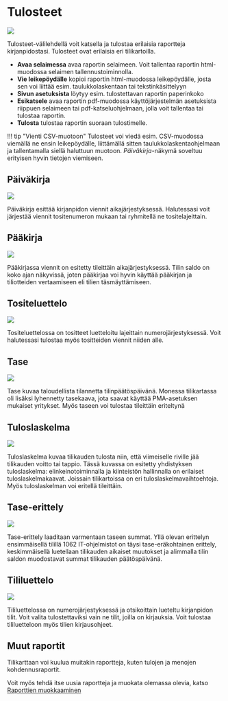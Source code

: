 # Tulosteet

![](tulosteet.png)

Tulosteet-välilehdellä voit katsella ja tulostaa erilaisia raportteja kirjanpidostasi. Tulosteet ovat erilaisia eri tilikartoilla.

* **Avaa selaimessa** avaa raportin selaimeen. Voit tallentaa raportin html-muodossa selaimen tallennustoiminnolla.
* **Vie leikepöydälle** kopioi raportin html-muodossa leikepöydälle, josta sen voi liittää esim. taulukkolaskentaan tai tekstinkäsittelyyn
* **Sivun asetuksista** löytyy esim. tulostettavan raportin paperinkoko
* **Esikatsele** avaa raportin pdf-muodossa käyttöjärjestelmän asetuksista riippuen selaimeen tai pdf-katseluohjelmaan, jolla voit tallentaa tai tulostaa raportin.
* **Tulosta** tulostaa raportin suoraan tulostimelle.

!!! tip "Vienti CSV-muotoon"
    Tulosteet voi viedä esim. CSV-muodossa viemällä ne ensin leikepöydälle, liittämällä sitten taulukkolaskentaohjelmaan ja tallentamalla siellä haluttuun muotoon. *Päiväkirja*-näkymä soveltuu erityisen hyvin tietojen viemiseen.

## Päiväkirja

![](paivakirja.png)

Päiväkirja esittää kirjanpidon viennit aikajärjestyksessä. Halutessasi voit järjestää viennit tositenumeron mukaan tai ryhmitellä ne tositelajeittain.

## Pääkirja

![](paakirja.png)

Pääkirjassa viennit on esitetty tileittäin aikajärjestyksessä. Tilin saldo on koko ajan näkyvissä, joten pääkirjaa voi hyvin käyttää pääkirjan ja tiliotteiden vertaamiseen eli tilien täsmäyttämiseen.

## Tositeluettelo

![](tositeluettelo.png)

Tositeluettelossa on tositteet luetteloitu lajeittain numerojärjestyksessä. Voit halutessasi tulostaa myös tositteiden viennit niiden alle.

## Tase

![](tase.png)

Tase kuvaa taloudellista tilannetta tilinpäätöspäivänä. Monessa tilikartassa oli lisäksi lyhennetty tasekaava, jota saavat käyttää PMA-asetuksen mukaiset yritykset. Myös taseen voi tulostaa tileittäin eriteltynä

## Tuloslaskelma

![](tuloslaskelma.png)

Tuloslaskelma kuvaa tilikauden tulosta niin, että viimeiselle riville jää tilikauden voitto tai tappio. Tässä kuvassa on esitetty yhdistyksen tuloslaskelma: elinkeinotoiminnalla ja kiinteistön hallinnalla on erilaiset tuloslaskelmakaavat.
Joissain tilikartoissa on eri tuloslaskelmavaihtoehtoja. Myös tuloslaskelman voi eritellä tileittäin.

## Tase-erittely

![](taseerittely.png)

Tase-erittely laaditaan varmentaan taseen summat. Yllä olevan erittelyn ensimmäisellä tilillä 1062 IT-ohjelmistot on täysi tase-eräkohtainen erittely, keskimmäisellä luetellaan tilikauden aikaiset muutokset ja alimmalla tilin saldon muodostavat summat tilikauden päätöspäivänä.

## Tililuettelo

![](tililuettelo.png)

Tililuettelossa on numerojärjestyksessä ja otsikoittain lueteltu kirjanpidon tilit. Voit valita tulostettaviksi vain ne tilit, joilla on kirjauksia. Voit tulostaa tililuetteloon myös tilien kirjausohjeet.

## Muut raportit

Tilikarttaan voi kuulua muitakin raportteja, kuten tulojen ja menojen kohdennusraportit.

Voit myös tehdä itse uusia raportteja ja muokata olemassa olevia, katso [Raporttien muokkaaminen](maaritykset/raportit)
